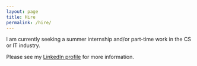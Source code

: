 ```yaml
---
layout: page
title: Hire
permalink: /hire/
---
```


I am currently seeking a summer internship and/or part-time work in the CS or IT industry.

Please see my [LinkedIn profile](https://linkedin.com/in/jzenn) for more information.
